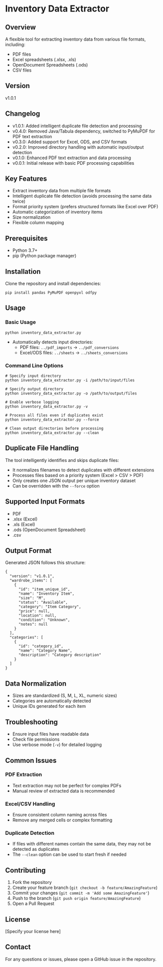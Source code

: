 # Inventory Data Extractor

## Overview

A flexible tool for extracting inventory data from various file formats, including:
- PDF files
- Excel spreadsheets (.xlsx, .xls)
- OpenDocument Spreadsheets (.ods)
- CSV files

## Version
v1.0.1

## Changelog
- v1.0.1: Added intelligent duplicate file detection and processing
- v0.4.0: Removed Java/Tabula dependency, switched to PyMuPDF for PDF text extraction
- v0.3.0: Added support for Excel, ODS, and CSV formats
- v0.2.0: Improved directory handling with automatic input/output detection
- v0.1.0: Enhanced PDF text extraction and data processing
- v0.0.1: Initial release with basic PDF processing capabilities

## Key Features
- Extract inventory data from multiple file formats
- Intelligent duplicate file detection (avoids processing the same data twice)
- Format priority system (prefers structured formats like Excel over PDF)
- Automatic categorization of inventory items
- Size normalization
- Flexible column mapping

## Prerequisites

- Python 3.7+
- pip (Python package manager)

## Installation

Clone the repository and install dependencies:

    pip install pandas PyMuPDF openpyxl odfpy

## Usage

### Basic Usage

    python inventory_data_extractor.py

- Automatically detects input directories:
  - PDF files: `../pdf_imports` → `../pdf_conversions`
  - Excel/ODS files: `../sheets` → `../sheets_conversions`

### Command Line Options

    # Specify input directory
    python inventory_data_extractor.py -i /path/to/input/files

    # Specify output directory
    python inventory_data_extractor.py -o /path/to/output/files

    # Enable verbose logging
    python inventory_data_extractor.py -v

    # Process all files even if duplicates exist
    python inventory_data_extractor.py --force

    # Clean output directories before processing
    python inventory_data_extractor.py --clean

## Duplicate File Handling
The tool intelligently identifies and skips duplicate files:
- It normalizes filenames to detect duplicates with different extensions
- Processes files based on a priority system (Excel > CSV > PDF)
- Only creates one JSON output per unique inventory dataset
- Can be overridden with the `--force` option

## Supported Input Formats
- PDF
- .xlsx (Excel)
- .xls (Excel)
- .ods (OpenDocument Spreadsheet)
- .csv

## Output Format
Generated JSON follows this structure:

    {
      "version": "v1.0.1",
      "wardrobe_items": [
        {
          "id": "item_unique_id",
          "name": "Inventory Item",
          "size": "M",
          "status": "Available",
          "category": "Item Category",
          "price": null,
          "location": null,
          "condition": "Unknown",
          "notes": null
        }
      ],
      "categories": [
        {
          "id": "category_id",
          "name": "Category Name",
          "description": "Category description"
        }
      ]
    }

## Data Normalization
- Sizes are standardized (S, M, L, XL, numeric sizes)
- Categories are automatically detected
- Unique IDs generated for each item

## Troubleshooting
- Ensure input files have readable data
- Check file permissions
- Use verbose mode (`-v`) for detailed logging

## Common Issues
### PDF Extraction
- Text extraction may not be perfect for complex PDFs
- Manual review of extracted data is recommended

### Excel/CSV Handling
- Ensure consistent column naming across files
- Remove any merged cells or complex formatting

### Duplicate Detection
- If files with different names contain the same data, they may not be detected as duplicates
- The `--clean` option can be used to start fresh if needed

## Contributing
1. Fork the repository
2. Create your feature branch (`git checkout -b feature/AmazingFeature`)
3. Commit your changes (`git commit -m 'Add some AmazingFeature'`)
4. Push to the branch (`git push origin feature/AmazingFeature`)
5. Open a Pull Request

## License
[Specify your license here]

## Contact
For any questions or issues, please open a GitHub issue in the repository.
